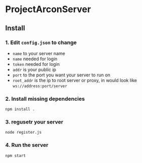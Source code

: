 # ProjectArconServer

## Install

### 1. Edit `config.json` to change

- `name` to your server name
- `name` needed for login
- `token` needed for login
- `addr` is your public ip
- `port` to the port you want your server to run on
- `root_addr` is the ip to root server or proxy, in would look like `ws://address:port/server`

### 2. Install missing dependencies

```text
npm install .
```

### 3. regusetr your server

```text
node register.js
```

### 4. Run the server

```text
npm start
```
